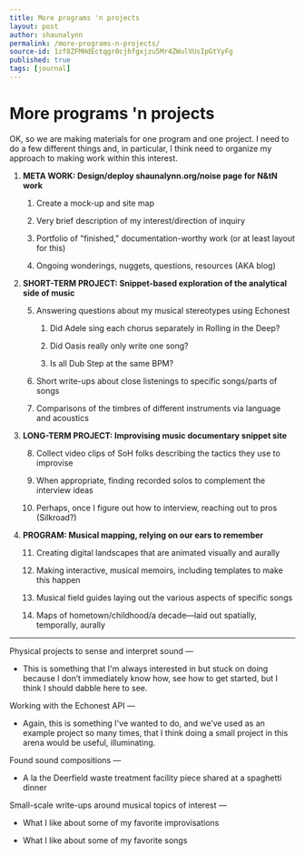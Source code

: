 ```yaml
---
title: More programs 'n projects
layout: post
author: shaunalynn
permalink: /more-programs-n-projects/
source-id: 1zf8ZFMHdEctqgr0cjhfgxjzu5Mr4ZWulVUsIpGtYyFg
published: true
tags: [journal]
---
```


# More programs 'n projects

OK, so we are making materials for one program and one project. I need to do a few different things and, in particular, I think need to organize my approach to making work within this interest. 

1. **META WORK: Design/deploy shaunalynn.org/noise page for N&tN work**

    1. Create a mock-up and site map 

    2. Very brief description of my interest/direction of inquiry

    3. Portfolio of "finished," documentation-worthy work (or at least layout for this)

    4. Ongoing wonderings, nuggets, questions, resources (AKA blog)

2. **SHORT-TERM PROJECT: Snippet-based exploration of the analytical side of music**

    5. Answering questions about my musical stereotypes using Echonest

        1. Did Adele sing each chorus separately in Rolling in the Deep?

        2. Did Oasis really only write one song?

        3. Is all Dub Step at the same BPM?

    6. Short write-ups about close listenings to specific songs/parts of songs

    7. Comparisons of the timbres of different instruments via language and acoustics

3. **LONG-TERM PROJECT: Improvising music documentary snippet site**

    8. Collect video clips of SoH folks describing the tactics they use to improvise

    9. When appropriate, finding recorded solos to complement the interview ideas

    10. Perhaps, once I figure out how to interview, reaching out to pros (Silkroad?)

4. **PROGRAM: Musical mapping, relying on our ears to remember**

    11. Creating digital landscapes that are animated visually and aurally

    12. Making interactive, musical memoirs, including templates to make this happen

    13. Musical field guides laying out the various aspects of specific songs

    14. Maps of hometown/childhood/a decade—laid out spatially, temporally, aurally

* * *


Physical projects to sense and interpret sound —

* This is something that I'm always interested in but stuck on doing because I don’t immediately know how, see how to get started, but I think I should dabble here to see.

Working with the Echonest API —

* Again, this is something I've wanted to do, and we’ve used as an example project so many times, that I think doing a small project in this arena would be useful, illuminating.

Found sound compositions —

* A la the Deerfield waste treatment facility piece shared at a spaghetti dinner

Small-scale write-ups around musical topics of interest —

* What I like about some of my favorite improvisations

* What I like about some of my favorite songs